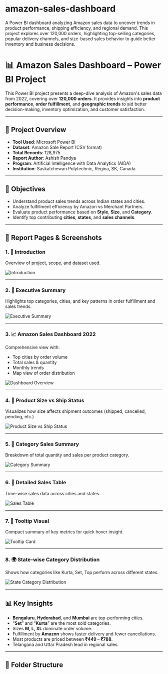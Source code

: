# amazon-sales-dashboard
A Power BI dashboard analyzing Amazon sales data to uncover trends in product performance, shipping efficiency, and regional demand. This project explores over 120,000 orders, highlighting top-selling categories, popular delivery channels, and size-based sales behavior to guide better inventory and business decisions.
# 📊 Amazon Sales Dashboard – Power BI Project

This Power BI project presents a deep-dive analysis of Amazon's sales data from 2022, covering over **120,000 orders**. It provides insights into **product performance**, **order fulfillment**, and **geographic trends** to aid better decision-making, inventory optimization, and customer satisfaction.

---

## 📌 Project Overview

- **Tool Used**: Microsoft Power BI
- **Dataset**: Amazon Sale Report (CSV format)
- **Total Records**: 128,975
- **Report Author**: Ashish Pandya  
- **Program**: Artificial Intelligence with Data Analytics (AIDA)  
- **Institution**: Saskatchewan Polytechnic, Regina, SK, Canada

---

## 🎯 Objectives

- Understand product sales trends across Indian states and cities.
- Analyze fulfillment efficiency by Amazon vs Merchant Partners.
- Evaluate product performance based on **Style**, **Size**, and **Category**.
- Identify top contributing **cities**, **states**, and **sales channels**.

---

## 🧾 Report Pages & Screenshots

### 1. 📄 Introduction
Overview of project, scope, and dataset used.

![Introduction](screenshots/01_introduction.png)

---

### 2. 🧠 Executive Summary
Highlights top categories, cities, and key patterns in order fulfillment and sales trends.

![Executive Summary](screenshots/02_executive_summary.png)

---

### 3. 📈 Amazon Sales Dashboard 2022
Comprehensive view with:
- Top cities by order volume
- Total sales & quantity
- Monthly trends
- Map view of order distribution

![Dashboard Overview](screenshots/03_dashboard_overview.png)

---

### 4. 👗 Product Size vs Ship Status
Visualizes how size affects shipment outcomes (shipped, cancelled, pending, etc.)

![Product Size vs Ship Status](screenshots/04_size_vs_status.png)

---

### 5. 🛒 Category Sales Summary
Breakdown of total quantity and sales per product category.

![Category Summary](screenshots/05_category_summary.png)

---

### 6. 📅 Detailed Sales Table
Time-wise sales data across cities and states.

![Sales Table](screenshots/06_sales_table.png)

---

### 7. 🧩 Tooltip Visual
Compact summary of key metrics for quick hover insight.

![Tooltip Card](screenshots/07_tooltip_card.png)

---

### 8. 🌍 State-wise Category Distribution
Shows how categories like Kurta, Set, Top perform across different states.

![State Category Distribution](screenshots/08_state_category_distribution.png)

---

## 📊 Key Insights

- **Bengaluru**, **Hyderabad**, and **Mumbai** are top-performing cities.
- “**Set**” and “**Kurta**” are the most sold categories.
- Sizes **M, L, XL** dominate order volume.
- Fulfillment by **Amazon** shows faster delivery and fewer cancellations.
- Most products are priced between **₹449 – ₹788**.
- Telangana and Uttar Pradesh lead in regional sales.

---

## 📁 Folder Structure



